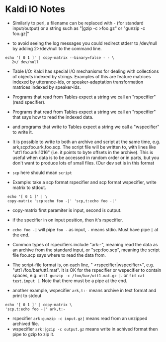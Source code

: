 Kaldi IO Notes
=============

* Similarly to perl, a filename can be replaced with - (for standard input/output) or a string such as "|gzip -c >foo.gz" or "gunzip -c foo.gz|"

* to avoid seeing the log messages you could redirect stderr to /dev/null by adding 2>/dev/null to the command line.

 ```
 echo '[ 0 1 ]' | copy-matrix --binary=false - - \
 	2>/ dev/null
 ```
 
* Table I/O: Kaldi has special I/O mechanisms for dealing with collections of objects indexed by strings. Examples of this are feature matrices indexed by utterance-ids, or speaker-adaptation transformation matrices indexed by speaker-ids. 
 * Programs that read from Tables expect a string we call an "rspecifier" (read specifier).
 * Programs that read from Tables expect a string we call an "rspecifier" that says how to read the indexed data.
 * and programs that write to Tables expect a string we call a "wspecifier" to write it.
 * It is possible to write to both an archive and script at the same time, e.g. ark,scp:foo.ark,foo.scp. The script file will be written to, with lines like "utt1 foo.ark:1016" (i.e. it points to byte offsets in the archive). This is useful when data is to be accessed in random order or in parts, but you don't want to produce lots of small files. (Our dev set is in this format
 * `scp` here should mean `script`

* Example: take a scp format rspecifier and scp format wspecifier, write matrix to stdout. 

 ```
  echo '[ 0 1 ]' | \ 
  copy-matrix 'scp:echo foo -|' 'scp,t:echo foo -|'
 ```
 * copy-matrix first paramiter is input, second is output.
 * if the specifier in on input position, then it's rspecifier.
 * `echo foo -|` will pipe `foo -` as input, `-` means stdio. Must have pipe `|` at the end.
 * Common types of rspecifiers include "ark:-", meaning read the data as an archive from the standard input, or "scp:foo.scp", meaning the script file foo.scp says where to read the data from.
 * The script-file format is, on each line, "<key> <rspecifier|wspecifier>", e.g. "utt1 /foo/bar/utt1.mat". It is OK for the rspecifier or wspecifier to contain spaces, e.g. `utt1 gunzip -c /foo/bar/utt1.mat.gz |`. or `fid cat test.input |`. Note that there must be a pipe at the end.

* another example, wspecifier `ark,t:-` means archive in text format and print to stdout

 ```
 echo '[ 0 1 ]' | copy-matrix \
 'scp,t:echo foo -|' ark,t:-
 ```
 
* rspecifier `ark:gunzip -c input.gz|` means read from an unzipped archived file.
* wspecifier `ark:|gzip -c output.gz` means write in achived format then pipe to gzip to zip it.
	